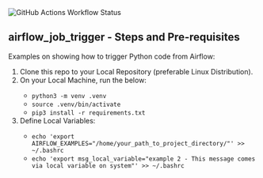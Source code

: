 <img alt="GitHub Actions Workflow Status" src="https://github.com/ankit48365/airflow_job_trigger/actions/workflows/python-app.yml/badge.svg">


<h2>airflow_job_trigger - Steps and Pre-requisites</h2>
<p>Examples on showing how to trigger Python code from Airflow:</p>

<ol>
  <li>Clone this repo to your Local Repository (preferable Linux Distribution).</li>
  <li>On your Local Machine, run the below:</li>
  <ul>
    <li><code>python3 -m venv .venv</code></li>
    <li><code>source .venv/bin/activate</code></li>
    <li><code>pip3 install -r requirements.txt</code></li>
  </ul>
  <li>Define Local Variables:</li>
  <ul>
    <li><code>echo 'export AIRFLOW_EXAMPLES="/home/your_path_to_project_directory/"' >> ~/.bashrc</code></li>
    <li><code>echo 'export msg_local_variable="example 2 - This message comes via local variable on system"' >> ~/.bashrc</code></li>
  </ul>
</ol>
